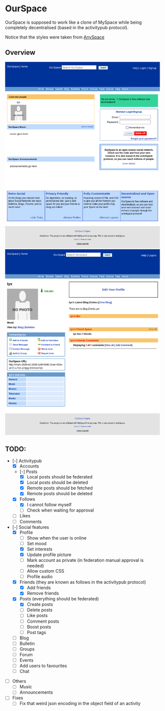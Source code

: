 # OurSpace

OurSpace is supposed to work like a clone of MySpace while being completely decentralised (based in the activitypub protocol).

Notice that the styles were taken from [AnySpace](https://anyspace.3to.moe/about.php)

## Overview

![](img/OurSpaceHome.png)
![](img/OurSpaceProfile.png)

## TODO:

- [-] Activitypub
    - [x] Accounts
    - [-] Posts
        - [x] Local posts should be federated
        - [x] Local posts should be deleted
        - [x] Remote posts should be fetched
        - [x] Remote posts should be deleted
    - [x] Follows
        - [x] I cannot follow myself
        - [ ] Check when waiting for approval
    - [ ] Likes
    - [ ] Comments

- [-] Social features
    - [x] Profile
        - [ ] Show when the user is online
        - [ ] Set mood
        - [x] Set interests
        - [x] Update profile picture
        - [ ] Mark account as private (in federation manual approval is needed)
        - [ ] Allow custom CSS
        - [ ] Profile audio
    - [x] Friends (they are known as follows in the activitypub protocol)
        - [x] Add friends
        - [x] Remove friends
    - [x] Posts (everything should be federated)
        - [x] Create posts
        - [ ] Delete posts
        - [ ] Like posts
        - [ ] Comment posts
        - [ ] Boost posts
        - [ ] Post tags
    - [ ] Blog
    - [ ] Bulletin
    - [ ] Groups
    - [ ] Forum
    - [ ] Events
    - [ ] Add users to favourites
    - [ ] Chat

- [ ] Others
    - [ ] Music
    - [ ] Announcements

- [ ] Fixes
    - [ ] Fix that weird json encoding in the object field of an activity
